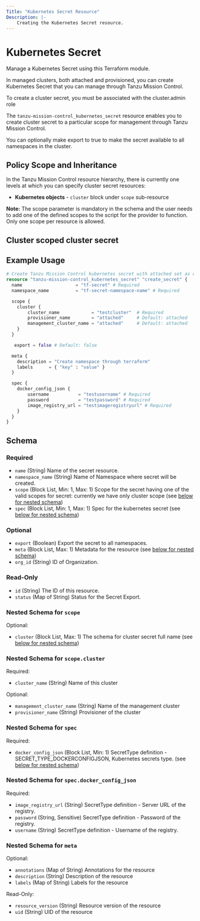 ```yaml
---
Title: "Kubernetes Secret Resource"
Description: |-
    Creating the Kubernetes Secret resource.
---
```


# Kubernetes Secret

Manage a Kubernetes Secret using this Terraform module.

In managed clusters, both attached and provisioned, you can create Kubernetes Secret that you can manage through Tanzu Mission Control.

To create a cluster secret, you must be associated with the cluster.admin role

The `tanzu-mission-control_kubernetes_secret` resource enables you to create cluster secret to a particular scope for management through Tanzu Mission Control.

You can optionally make export to true to make the secret available to all namespaces in the cluster.

[cluster Secret]: https://docs.vmware.com/en/VMware-Tanzu-Mission-Control/services/tanzumc-using/GUID-BBE2404D-C2EE-41C7-B639-C0322783A74D.html

[export secret to all namespaces]: https://docs.vmware.com/en/VMware-Tanzu-Mission-Control/services/tanzumc-using/GUID-B0A72F72-4216-4869-B293-6802368B11D2.html

## Policy Scope and Inheritance

In the Tanzu Mission Control resource hierarchy, there is currently one levels at which you can specify cluster secret resources:
- **Kubernetes objects** - `cluster` block under `scope` sub-resource   

**Note:**
The scope parameter is mandatory in the schema and the user needs to add one of the defined scopes to the script for the provider to function.
Only one scope per resource is allowed.

## Cluster scoped cluster secret

## Example Usage

```terraform
# Create Tanzu Mission Control kubernetes secret with attached set as default value.
resource "tanzu-mission-control_kubernetes_secret" "create_secret" {
  name                    = "tf-secret" # Required
  namespace_name          = "tf-secret-namespace-name" # Required 

  scope {
    cluster {
        cluster_name            = "testcluster"  # Required
        provisioner_name        = "attached"     # Default: attached
        management_cluster_name = "attached"     # Default: attached
    }
  }

   export = false # Default: false

  meta {
    description = "Create namespace through terraform"
    labels      = { "key" : "value" }
  }

  spec {
    docker_config_json {
        username           = "testusername" # Required
        password           = "testpassword" # Required
        image_registry_url = "testimageregistryurl" # Required
    }
  }
}
```

<!-- schema generated by tfplugindocs -->
## Schema

### Required

- `name` (String) Name of the secret resource.
- `namespace_name` (String) Name of Namespace where secret will be created.
- `scope` (Block List, Min: 1, Max: 1) Scope for the secret having one of the valid scopes for secret: currently we have only cluster scope (see [below for nested schema](#nestedblock--scope))
- `spec` (Block List, Min: 1, Max: 1) Spec for the kubernetes secret (see [below for nested schema](#nestedblock--spec))

### Optional

- `export` (Boolean) Export the secret to all namespaces.
- `meta` (Block List, Max: 1) Metadata for the resource (see [below for nested schema](#nestedblock--meta))
- `org_id` (String) ID of Organization.

### Read-Only

- `id` (String) The ID of this resource.
- `status` (Map of String) Status for the Secret Export.

<a id="nestedblock--scope"></a>
### Nested Schema for `scope`

Optional:

- `cluster` (Block List, Max: 1) The schema for cluster secret full name (see [below for nested schema](#nestedblock--scope--cluster))

<a id="nestedblock--scope--cluster"></a>
### Nested Schema for `scope.cluster`

Required:

- `cluster_name` (String) Name of this cluster

Optional:

- `management_cluster_name` (String) Name of the management cluster
- `provisioner_name` (String) Provisioner of the cluster



<a id="nestedblock--spec"></a>
### Nested Schema for `spec`

Required:

- `docker_config_json` (Block List, Min: 1) SecretType definition - SECRET_TYPE_DOCKERCONFIGJSON, Kubernetes secrets type. (see [below for nested schema](#nestedblock--spec--docker_config_json))

<a id="nestedblock--spec--docker_config_json"></a>
### Nested Schema for `spec.docker_config_json`

Required:

- `image_registry_url` (String) SecretType definition - Server URL of the registry.
- `password` (String, Sensitive) SecretType definition - Password of the registry.
- `username` (String) SecretType definition - Username of the registry.



<a id="nestedblock--meta"></a>
### Nested Schema for `meta`

Optional:

- `annotations` (Map of String) Annotations for the resource
- `description` (String) Description of the resource
- `labels` (Map of String) Labels for the resource

Read-Only:

- `resource_version` (String) Resource version of the resource
- `uid` (String) UID of the resource